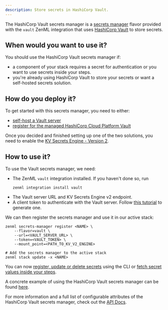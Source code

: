 ```yaml
---
description: Store secrets in HashiCorp Vault.
---
```


The HashiCorp Vault secrets manager is a [secrets manager](./overview.md) flavor provided with
the `vault` ZenML integration that uses [HashiCorp Vault](https://www.vaultproject.io/)
to store secrets.

## When would you want to use it?

You should use the HashiCorp Vault secrets manager if:
* a component of your stack requires a secret for authentication or you want 
to use secrets inside your steps.
* you're already using HashiCorp Vault to store your secrets or want a
self-hosted secrets solution.

## How do you deploy it?

To get started with this secrets manager, you need to either:
* [self-host a Vault server](https://www.vaultproject.io/docs/install)
* [register for the managed HashiCorp Cloud Platform Vault](https://cloud.hashicorp.com/docs/vault)

Once you decided and finished setting up one of the two solutions, you need to enable 
the [KV Secrets Engine - Version 2](https://www.vaultproject.io/docs/secrets/kv/kv-v2).

## How to use it?

To use the Vault secrets manager, we need:
* The ZenML `vault` integration installed. If you haven't done so, run 
    ```shell
    zenml integration install vault
    ```
* The Vault server URL and KV Secrets Engine v2 endpoint.
* A client token to authenticate with the Vault server. Follow 
[this tutorial](https://learn.hashicorp.com/tutorials/vault/tokens?in=vault/tokens)
to generate one.

We can then register the secrets manager and use it in our active stack:
```shell
zenml secrets-manager register <NAME> \
    --flavor=vault \
    --url=<VAULT_SERVER_URL> \
    --token=<VAULT_TOKEN> \
    --mount_point=<PATH_TO_KV_V2_ENGINE>

# Add the secrets manager to the active stack
zenml stack update -x <NAME>
```

You can now [register, update or delete secrets](./overview.md#in-the-cli) using the CLI or [fetch secret values inside your steps](./overview.md#in-a-zenml-step).

A concrete example of using the HashiCorp Vault secrets manager can be found 
[here](https://github.com/zenml-io/zenml/tree/main/examples/cloud_secrets_manager).

For more information and a full list of configurable attributes of the HashiCorp Vault secrets manager, check out the 
[API Docs](https://apidocs.zenml.io/latest/api_docs/integrations/#zenml.integrations.vault.secrets_manager.vault_secrets_manager.VaultSecretsManager).
